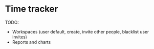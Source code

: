 # Time tracker

TODO:
- Workspaces (user default, create, invite other people, blacklist user invites)
- Reports and charts
